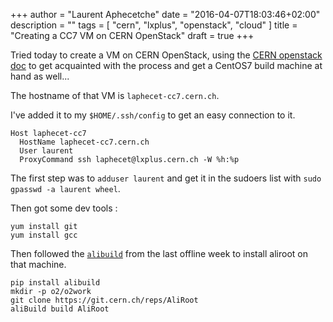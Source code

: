 +++
author = "Laurent Aphecetche"
date = "2016-04-07T18:03:46+02:00"
description = ""
tags = [ "cern", "lxplus", "openstack", "cloud" ]
title = "Creating a CC7 VM on CERN OpenStack"
draft = true
+++

Tried today to create a VM on CERN OpenStack, using the [CERN openstack doc](https://clouddocs.web.cern.ch/clouddocs) to get acquainted with the process and
 get a CentOS7 build machine at hand as well...

The hostname of that VM is `laphecet-cc7.cern.ch`.

I've added it to my `$HOME/.ssh/config` to get an easy connection to it.

```
Host laphecet-cc7
  HostName laphecet-cc7.cern.ch
  User laurent
  ProxyCommand ssh laphecet@lxplus.cern.ch -W %h:%p
```

The first step was to `adduser laurent` and get it in the sudoers list with `sudo gpasswd -a laurent wheel`.

Then got some dev tools :

```
yum install git
yum install gcc
```

Then followed the [`alibuild`](https://indico.cern.ch/event/508147/session/5/contribution/7/attachments/1250734/1844016/2016-offline-week-alibuild.pdf) from the last offline week to install aliroot on that machine.

```
pip install alibuild
mkdir -p o2/o2work
git clone https://git.cern.ch/reps/AliRoot
aliBuild build AliRoot
```
